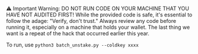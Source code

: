 ⚠️ Important Warning:
DO NOT RUN CODE ON YOUR MACHINE THAT YOU HAVE NOT AUDITED FIRST! While the provided code is safe, it's essential to follow the adage: "Verify, don't trust." Always review any code before running it, especially on a machine that holds your wallet. The last thing we want is a repeat of the hack that occurred earlier this year.


To run, use `python3 batch_unstake.py --coldkey xxxx`
